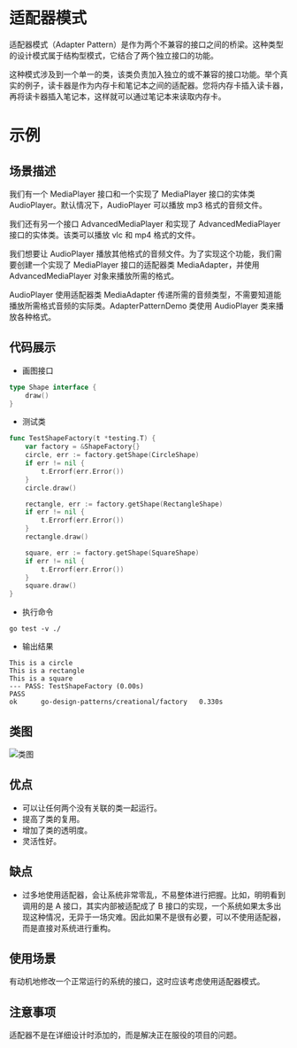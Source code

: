 # 适配器模式
适配器模式（Adapter Pattern）是作为两个不兼容的接口之间的桥梁。这种类型的设计模式属于结构型模式，它结合了两个独立接口的功能。

这种模式涉及到一个单一的类，该类负责加入独立的或不兼容的接口功能。举个真实的例子，读卡器是作为内存卡和笔记本之间的适配器。您将内存卡插入读卡器，再将读卡器插入笔记本，这样就可以通过笔记本来读取内存卡。
# 示例
## 场景描述
我们有一个 MediaPlayer 接口和一个实现了 MediaPlayer 接口的实体类 AudioPlayer。默认情况下，AudioPlayer 可以播放 mp3 格式的音频文件。

我们还有另一个接口 AdvancedMediaPlayer 和实现了 AdvancedMediaPlayer 接口的实体类。该类可以播放 vlc 和 mp4 格式的文件。

我们想要让 AudioPlayer 播放其他格式的音频文件。为了实现这个功能，我们需要创建一个实现了 MediaPlayer 接口的适配器类 MediaAdapter，并使用 AdvancedMediaPlayer 对象来播放所需的格式。

AudioPlayer 使用适配器类 MediaAdapter 传递所需的音频类型，不需要知道能播放所需格式音频的实际类。AdapterPatternDemo 类使用 AudioPlayer 类来播放各种格式。
## 代码展示
* 画图接口
``` go
type Shape interface {
	draw()
}
```


* 测试类
``` go
func TestShapeFactory(t *testing.T) {
	var factory = &ShapeFactory{}
	circle, err := factory.getShape(CircleShape)
	if err != nil {
		t.Errorf(err.Error())
	}
	circle.draw()

	rectangle, err := factory.getShape(RectangleShape)
	if err != nil {
		t.Errorf(err.Error())
	}
	rectangle.draw()

	square, err := factory.getShape(SquareShape)
	if err != nil {
		t.Errorf(err.Error())
	}
	square.draw()
}
```
* 执行命令
```shell
go test -v ./
```

* 输出结果
```
This is a circle
This is a rectangle
This is a square
--- PASS: TestShapeFactory (0.00s)
PASS
ok      go-design-patterns/creational/factory   0.330s
```
## 类图
![类图](https://caixunshi.github.io/document/go-design-patterns/adapter.jpg)

## 优点
* 可以让任何两个没有关联的类一起运行。
* 提高了类的复用。 
* 增加了类的透明度。 
* 灵活性好。

## 缺点
* 过多地使用适配器，会让系统非常零乱，不易整体进行把握。比如，明明看到调用的是 A 接口，其实内部被适配成了 B 接口的实现，一个系统如果太多出现这种情况，无异于一场灾难。因此如果不是很有必要，可以不使用适配器，而是直接对系统进行重构。

## 使用场景
有动机地修改一个正常运行的系统的接口，这时应该考虑使用适配器模式。
## 注意事项
适配器不是在详细设计时添加的，而是解决正在服役的项目的问题。